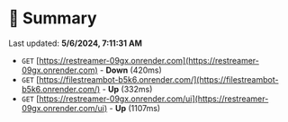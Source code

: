 # 📖 Summary
Last updated: **5/6/2024, 7:11:31 AM**

- `GET` [https://restreamer-09gx.onrender.com](https://restreamer-09gx.onrender.com) - **Down** (420ms)
- `GET` [https://filestreambot-b5k6.onrender.com/](https://filestreambot-b5k6.onrender.com/) - **Up** (332ms)
- `GET` [https://restreamer-09gx.onrender.com/ui](https://restreamer-09gx.onrender.com/ui) - **Up** (1107ms)
